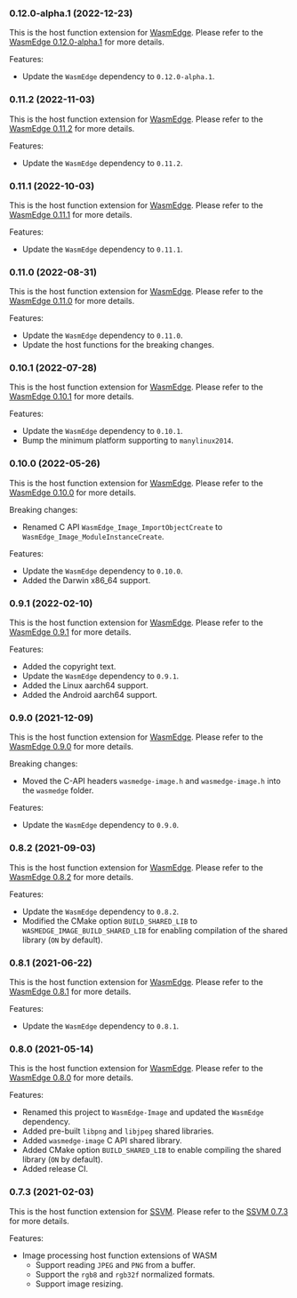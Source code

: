 ### 0.12.0-alpha.1 (2022-12-23)

This is the host function extension for [WasmEdge](https://github.com/WasmEdge/WasmEdge).
Please refer to the [WasmEdge 0.12.0-alpha.1](https://github.com/WasmEdge/WasmEdge/releases/tag/0.12.0-alpha.1) for more details.

Features:

* Update the `WasmEdge` dependency to `0.12.0-alpha.1`.

### 0.11.2 (2022-11-03)

This is the host function extension for [WasmEdge](https://github.com/WasmEdge/WasmEdge).
Please refer to the [WasmEdge 0.11.2](https://github.com/WasmEdge/WasmEdge/releases/tag/0.11.2) for more details.

Features:

* Update the `WasmEdge` dependency to `0.11.2`.

### 0.11.1 (2022-10-03)

This is the host function extension for [WasmEdge](https://github.com/WasmEdge/WasmEdge).
Please refer to the [WasmEdge 0.11.1](https://github.com/WasmEdge/WasmEdge/releases/tag/0.11.1) for more details.

Features:

* Update the `WasmEdge` dependency to `0.11.1`.

### 0.11.0 (2022-08-31)

This is the host function extension for [WasmEdge](https://github.com/WasmEdge/WasmEdge).
Please refer to the [WasmEdge 0.11.0](https://github.com/WasmEdge/WasmEdge/releases/tag/0.11.0) for more details.

Features:

* Update the `WasmEdge` dependency to `0.11.0`.
* Update the host functions for the breaking changes.

### 0.10.1 (2022-07-28)

This is the host function extension for [WasmEdge](https://github.com/WasmEdge/WasmEdge).
Please refer to the [WasmEdge 0.10.1](https://github.com/WasmEdge/WasmEdge/releases/tag/0.10.1) for more details.

Features:

* Update the `WasmEdge` dependency to `0.10.1`.
* Bump the minimum platform supporting to `manylinux2014`.

### 0.10.0 (2022-05-26)

This is the host function extension for [WasmEdge](https://github.com/WasmEdge/WasmEdge).
Please refer to the [WasmEdge 0.10.0](https://github.com/WasmEdge/WasmEdge/releases/tag/0.10.0) for more details.

Breaking changes:

* Renamed C API `WasmEdge_Image_ImportObjectCreate` to `WasmEdge_Image_ModuleInstanceCreate`.

Features:

* Update the `WasmEdge` dependency to `0.10.0`.
* Added the Darwin x86_64 support.

### 0.9.1 (2022-02-10)

This is the host function extension for [WasmEdge](https://github.com/WasmEdge/WasmEdge).
Please refer to the [WasmEdge 0.9.1](https://github.com/WasmEdge/WasmEdge/releases/tag/0.9.1) for more details.

Features:

* Added the copyright text.
* Update the `WasmEdge` dependency to `0.9.1`.
* Added the Linux aarch64 support.
* Added the Android aarch64 support.

### 0.9.0 (2021-12-09)

This is the host function extension for [WasmEdge](https://github.com/WasmEdge/WasmEdge).
Please refer to the [WasmEdge 0.9.0](https://github.com/WasmEdge/WasmEdge/releases/tag/0.9.0) for more details.

Breaking changes:

* Moved the C-API headers `wasmedge-image.h` and `wasmedge-image.h` into the `wasmedge` folder.

Features:

* Update the `WasmEdge` dependency to `0.9.0`.

### 0.8.2 (2021-09-03)

This is the host function extension for [WasmEdge](https://github.com/WasmEdge/WasmEdge).
Please refer to the [WasmEdge 0.8.2](https://github.com/WasmEdge/WasmEdge/releases/tag/0.8.2) for more details.

Features:

* Update the `WasmEdge` dependency to `0.8.2`.
* Modified the CMake option `BUILD_SHARED_LIB` to `WASMEDGE_IMAGE_BUILD_SHARED_LIB` for enabling compilation of the shared library (`ON` by default).

### 0.8.1 (2021-06-22)

This is the host function extension for [WasmEdge](https://github.com/WasmEdge/WasmEdge).
Please refer to the [WasmEdge 0.8.1](https://github.com/WasmEdge/WasmEdge/releases/tag/0.8.1) for more details.

Features:

* Update the `WasmEdge` dependency to `0.8.1`.

### 0.8.0 (2021-05-14)

This is the host function extension for [WasmEdge](https://github.com/WasmEdge/WasmEdge).
Please refer to the [WasmEdge 0.8.0](https://github.com/WasmEdge/WasmEdge/releases/tag/0.8.0) for more details.

Features:

* Renamed this project to `WasmEdge-Image` and updated the `WasmEdge` dependency.
* Added pre-built `libpng` and `libjpeg` shared libraries.
* Added `wasmedge-image` C API shared library.
* Added CMake option `BUILD_SHARED_LIB` to enable compiling the shared library (`ON` by default).
* Added release CI.

### 0.7.3 (2021-02-03)

This is the host function extension for [SSVM](https://github.com/second-state/SSVM).
Please refer to the [SSVM 0.7.3](https://github.com/second-state/SSVM/releases/tag/0.7.3) for more details.

Features:

* Image processing host function extensions of WASM
  * Support reading `JPEG` and `PNG` from a buffer.
  * Support the `rgb8` and `rgb32f` normalized formats.
  * Support image resizing.
